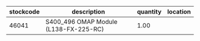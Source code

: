 |stockcode|description|quantity|location|
|---------|-----------|--------|--------|
|46041|S400_496 OMAP Module (L138-FX-225-RC)|1.00||
